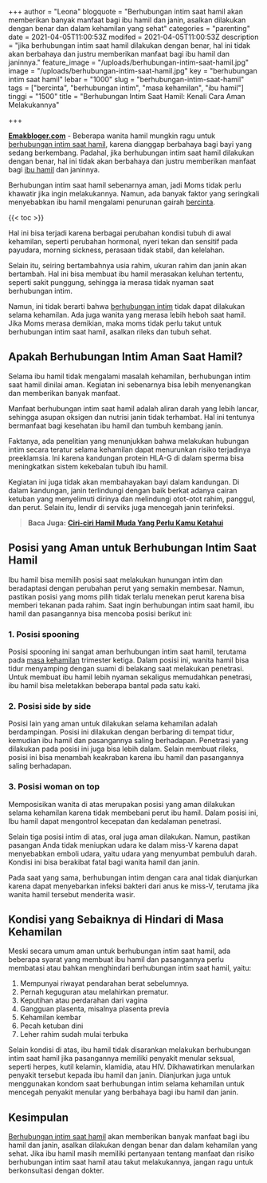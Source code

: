 +++
author = "Leona"
blogquote = "Berhubungan intim saat hamil akan memberikan banyak manfaat bagi ibu hamil dan janin, asalkan dilakukan dengan benar dan dalam kehamilan yang sehat"
categories = "parenting"
date = 2021-04-05T11:00:53Z
modifed = 2021-04-05T11:00:53Z
description = "jika berhubungan intim saat hamil dilakukan dengan benar, hal ini tidak akan berbahaya dan justru memberikan manfaat bagi ibu hamil dan janinnya."
feature_image = "/uploads/berhubungan-intim-saat-hamil.jpg"
image = "/uploads/berhubungan-intim-saat-hamil.jpg"
key = "berhubungan intim saat hamil"
lebar = "1000"
slug = "berhubungan-intim-saat-hamil"
tags = ["bercinta", "berhubungan intim", "masa kehamilan", "ibu hamil"]
tinggi = "1500"
title = "Berhubungan Intim Saat Hamil: Kenali Cara Aman Melakukannya"

+++

[**Emakbloger.com**](/) - Beberapa wanita hamil mungkin ragu untuk [berhubungan intim saat hamil](/tags/berhubungan-intim), karena dianggap berbahaya bagi bayi yang sedang berkembang. Padahal, jika berhubungan intim saat hamil dilakukan dengan benar, hal ini tidak akan berbahaya dan justru memberikan manfaat bagi [ibu hamil](/tags/ibu-hamil) dan janinnya.

Berhubungan intim saat hamil sebenarnya aman, jadi Moms tidak perlu khawatir jika ingin melakukannya. Namun, ada banyak faktor yang seringkali menyebabkan ibu hamil mengalami penurunan gairah [bercinta](tags/bercinta).

{{< toc >}}

Hal ini bisa terjadi karena berbagai perubahan kondisi tubuh di awal kehamilan, seperti perubahan hormonal, nyeri tekan dan sensitif pada payudara, morning sickness, perasaan tidak stabil, dan kelelahan.

Selain itu, seiring bertambahnya usia rahim, ukuran rahim dan janin akan bertambah. Hal ini bisa membuat ibu hamil merasakan keluhan tertentu, seperti sakit punggung, sehingga ia merasa tidak nyaman saat berhubungan intim.

Namun, ini tidak berarti bahwa [berhubungan intim](/tags/berhubungan-intim) tidak dapat dilakukan selama kehamilan. Ada juga wanita yang merasa lebih heboh saat hamil. Jika Moms merasa demikian, maka moms tidak perlu takut untuk berhubungan intim saat hamil, asalkan rileks dan tubuh sehat.

## Apakah Berhubungan Intim Aman Saat Hamil?

Selama ibu hamil tidak mengalami masalah kehamilan, berhubungan intim saat hamil dinilai aman. Kegiatan ini sebenarnya bisa lebih menyenangkan dan memberikan banyak manfaat.

Manfaat berhubungan intim saat hamil adalah aliran darah yang lebih lancar, sehingga asupan oksigen dan nutrisi janin tidak terhambat. Hal ini tentunya bermanfaat bagi kesehatan ibu hamil dan tumbuh kembang janin.

Faktanya, ada penelitian yang menunjukkan bahwa melakukan hubungan intim secara teratur selama kehamilan dapat menurunkan risiko terjadinya preeklamsia. Ini karena kandungan protein HLA-G di dalam sperma bisa meningkatkan sistem kekebalan tubuh ibu hamil.

Kegiatan ini juga tidak akan membahayakan bayi dalam kandungan. Di dalam kandungan, janin terlindungi dengan baik berkat adanya cairan ketuban yang menyelimuti dirinya dan melindungi otot-otot rahim, panggul, dan perut. Selain itu, lendir di serviks juga mencegah janin terinfeksi.

> **Baca Juga:** [**Ciri-ciri Hamil Muda Yang Perlu Kamu Ketahui**](https://www.emakbloger.com/ciri-ciri-hamil-muda/)

## Posisi yang Aman untuk Berhubungan Intim Saat Hamil

Ibu hamil bisa memilih posisi saat melakukan hunungan intim dan beradaptasi dengan perubahan perut yang semakin membesar. Namun, pastikan posisi yang moms pilih tidak terlalu menekan perut karena bisa memberi tekanan pada rahim. Saat ingin berhubungan intim saat hamil, ibu hamil dan pasangannya bisa mencoba posisi berikut ini:

### 1. Posisi spooning

Posisi spooning ini sangat aman berhubungan intim saat hamil, terutama pada [masa kehamilan](/tags/masa-kehamilan) trimester ketiga. Dalam posisi ini, wanita hamil bisa tidur menyamping dengan suami di belakang saat melakukan penetrasi. Untuk membuat ibu hamil lebih nyaman sekaligus memudahkan penetrasi, ibu hamil bisa meletakkan beberapa bantal pada satu kaki.

### 2. Posisi side by side

Posisi lain yang aman untuk dilakukan selama kehamilan adalah berdampingan. Posisi ini dilakukan dengan berbaring di tempat tidur, kemudian ibu hamil dan pasangannya saling berhadapan. Penetrasi yang dilakukan pada posisi ini juga bisa lebih dalam. Selain membuat rileks, posisi ini bisa menambah keakraban karena ibu hamil dan pasangannya saling berhadapan.

### 3. Posisi woman on top

Memposisikan wanita di atas merupakan posisi yang aman dilakukan selama kehamilan karena tidak membebani perut ibu hamil. Dalam posisi ini, Ibu hamil dapat mengontrol kecepatan dan kedalaman penetrasi.

Selain tiga posisi intim di atas, oral juga aman dilakukan. Namun, pastikan pasangan Anda tidak meniupkan udara ke dalam miss-V karena dapat menyebabkan emboli udara, yaitu udara yang menyumbat pembuluh darah. Kondisi ini bisa berakibat fatal bagi wanita hamil dan janin.

Pada saat yang sama, berhubungan intim dengan cara anal tidak dianjurkan karena dapat menyebarkan infeksi bakteri dari anus ke miss-V, terutama jika wanita hamil tersebut menderita wasir.

## Kondisi yang Sebaiknya di Hindari di Masa Kehamilan

Meski secara umum aman untuk berhubungan intim saat hamil, ada beberapa syarat yang membuat ibu hamil dan pasangannya perlu membatasi atau bahkan menghindari berhubungan intim saat hamil, yaitu:

1. Mempunyai riwayat pendarahan berat sebelumnya.
2. Pernah keguguran atau melahirkan prematur.
3. Keputihan atau perdarahan dari vagina
4. Gangguan plasenta, misalnya plasenta previa
5. Kehamilan kembar
6. Pecah ketuban dini
7. Leher rahim sudah mulai terbuka

Selain kondisi di atas, ibu hamil tidak disarankan melakukan berhubungan intim saat hamil jika pasangannya memiliki penyakit menular seksual, seperti herpes, kutil kelamin, klamidia, atau HIV. Dikhawatirkan menularkan penyakit tersebut kepada ibu hamil dan janin. Dianjurkan juga untuk menggunakan kondom saat berhubungan intim selama kehamilan untuk mencegah penyakit menular yang berbahaya bagi ibu hamil dan janin.

## Kesimpulan

[Berhubungan intim saat hamil](/tags/berhubungan-intim) akan memberikan banyak manfaat bagi ibu hamil dan janin, asalkan dilakukan dengan benar dan dalam kehamilan yang sehat. Jika ibu hamil masih memiliki pertanyaan tentang manfaat dan risiko berhubungan intim saat hamil atau takut melakukannya, jangan ragu untuk berkonsultasi dengan dokter.
